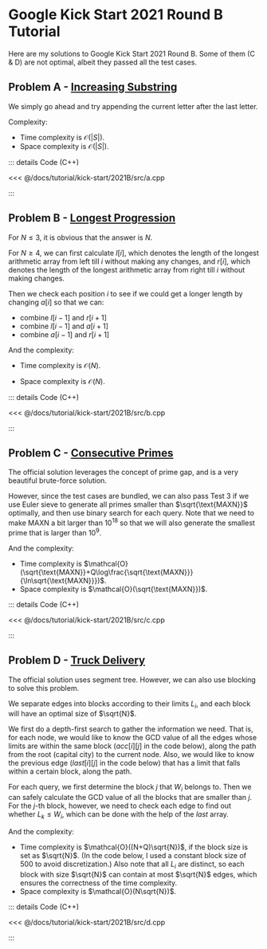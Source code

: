 # Google Kick Start 2021 Round B Tutorial

Here are my solutions to Google Kick Start 2021 Round B. Some of them (C & D) are not optimal, albeit they passed all the test cases.

## Problem A - [Increasing Substring](https://codingcompetitions.withgoogle.com/kickstart/round/0000000000435a5b/000000000077a882)

We simply go ahead and try appending the current letter after the last letter.

Complexity:

- Time complexity is $\mathcal{O}(|S|)$.
- Space complexity is $\mathcal{O}(|S|)$.

::: details Code (C++)

<<< @/docs/tutorial/kick-start/2021B/src/a.cpp

:::

## Problem B - [Longest Progression](https://codingcompetitions.withgoogle.com/kickstart/round/0000000000435a5b/000000000077a3a5)

For $N\leq3$, it is obvious that the answer is $N$.

For $N\geq4$, we can first calculate $l[i]$, which denotes the length of the longest arithmetic array from left till $i$ without making any changes, and $r[i]$, which denotes the length of the longest arithmetic array from right till $i$ without making changes.

Then we check each position $i$ to see if we could get a longer length by changing $a[i]$ so that we can:

- combine $l[i-1]$ and $r[i+1]$ 
- combine $l[i-1]$ and $a[i+1]$
- combine $a[i-1]$ and $r[i+1]$

And the complexity:

- Time complexity is $\mathcal{O}(N)$.

- Space complexity is $\mathcal{O}(N)$.

::: details Code (C++)

<<< @/docs/tutorial/kick-start/2021B/src/b.cpp

:::

## Problem C - [Consecutive Primes](https://codingcompetitions.withgoogle.com/kickstart/round/0000000000435a5b/000000000077a8e6)

The official solution leverages the concept of prime gap, and is a very beautiful brute-force solution.

However, since the test cases are bundled, we can also pass Test 3 if we use Euler sieve to generate all primes smaller than $\sqrt{\text{MAXN}}$ optimally, and then use binary search for each query. Note that we need to make $\text{MAXN}$ a bit larger than $10^{18}$ so that we will also generate the smallest prime that is larger than $10^9$. 

And the complexity:

- Time complexity is $\mathcal{O}(\sqrt{\text{MAXN}}+Q\log\frac{\sqrt{\text{MAXN}}}{\ln\sqrt{\text{MAXN}}})$.
- Space complexity is $\mathcal{O}(\sqrt{\text{MAXN}})$.

::: details Code (C++)

<<< @/docs/tutorial/kick-start/2021B/src/c.cpp

:::

## Problem D - [Truck Delivery](https://codingcompetitions.withgoogle.com/kickstart/round/0000000000435a5b/000000000077a885)

The official solution uses segment tree. However, we can also use blocking to solve this problem.

We separate edges into blocks according to their limits $L_i$, and each block will have an optimal size of $\sqrt{N}$.

We first do a depth-first search to gather the information we need. That is, for each node, we would like to know the GCD value of all the edges whose limits are within the same block ($acc[i][j]$ in the code below), along the path from the root (capital city) to the current node. Also, we would like to know the previous edge ($last[i][j]$ in the code below) that has a limit that falls within a certain block, along the path.

For each query, we first determine the block $j$ that $W_i$ belongs to. Then we can safely calculate the GCD value of all the blocks that are smaller than $j$. For the $j$-th block, however, we need to check each edge to find out whether $L_k\leq W_i$, which can be done with the help of the $last$ array.

And the complexity:

- Time complexity is $\mathcal{O}((N+Q)\sqrt{N})$, if the block size is set as $\sqrt{N}$. (In the code below, I used a constant block size of $500$ to avoid discretization.) Also note that all $L_i$ are distinct, so each block with size $\sqrt{N}$ can contain at most $\sqrt{N}$ edges, which ensures the correctness of the time complexity.
- Space complexity is $\mathcal{O}(N\sqrt{N})$.

::: details Code (C++)

<<< @/docs/tutorial/kick-start/2021B/src/d.cpp

:::

<Utterances />
